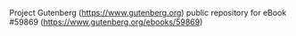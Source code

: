 Project Gutenberg (https://www.gutenberg.org) public repository for
eBook #59869 (https://www.gutenberg.org/ebooks/59869)
